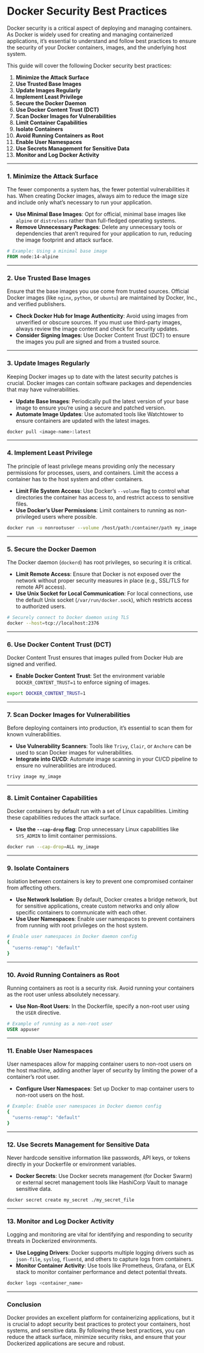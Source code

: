 # Docker Security Best Practices

Docker security is a critical aspect of deploying and managing containers. As Docker is widely used for creating and managing containerized applications, it’s essential to understand and follow best practices to ensure the security of your Docker containers, images, and the underlying host system.

This guide will cover the following Docker security best practices:

1. **Minimize the Attack Surface**
2. **Use Trusted Base Images**
3. **Update Images Regularly**
4. **Implement Least Privilege**
5. **Secure the Docker Daemon**
6. **Use Docker Content Trust (DCT)**
7. **Scan Docker Images for Vulnerabilities**
8. **Limit Container Capabilities**
9. **Isolate Containers**
10. **Avoid Running Containers as Root**
11. **Enable User Namespaces**
12. **Use Secrets Management for Sensitive Data**
13. **Monitor and Log Docker Activity**

---

### 1. Minimize the Attack Surface

The fewer components a system has, the fewer potential vulnerabilities it has. When creating Docker images, always aim to reduce the image size and include only what’s necessary to run your application.

- **Use Minimal Base Images**: Opt for official, minimal base images like `alpine` or `distroless` rather than full-fledged operating systems.
- **Remove Unnecessary Packages**: Delete any unnecessary tools or dependencies that aren’t required for your application to run, reducing the image footprint and attack surface.

```dockerfile
# Example: Using a minimal base image
FROM node:14-alpine
```

---

### 2. Use Trusted Base Images

Ensure that the base images you use come from trusted sources. Official Docker images (like `nginx`, `python`, or `ubuntu`) are maintained by Docker, Inc., and verified publishers.

- **Check Docker Hub for Image Authenticity**: Avoid using images from unverified or obscure sources. If you must use third-party images, always review the image content and check for security updates.
- **Consider Signing Images**: Use Docker Content Trust (DCT) to ensure the images you pull are signed and from a trusted source.

---

### 3. Update Images Regularly

Keeping Docker images up to date with the latest security patches is crucial. Docker images can contain software packages and dependencies that may have vulnerabilities.

- **Update Base Images**: Periodically pull the latest version of your base image to ensure you’re using a secure and patched version.
- **Automate Image Updates**: Use automated tools like Watchtower to ensure containers are updated with the latest images.

```bash
docker pull <image-name>:latest
```

---

### 4. Implement Least Privilege

The principle of least privilege means providing only the necessary permissions for processes, users, and containers. Limit the access a container has to the host system and other containers.

- **Limit File System Access**: Use Docker’s `--volume` flag to control what directories the container has access to, and restrict access to sensitive files.
- **Use Docker’s User Permissions**: Limit containers to running as non-privileged users where possible.

```bash
docker run -u nonrootuser --volume /host/path:/container/path my_image
```

---

### 5. Secure the Docker Daemon

The Docker daemon (`dockerd`) has root privileges, so securing it is critical.

- **Limit Remote Access**: Ensure that Docker is not exposed over the network without proper security measures in place (e.g., SSL/TLS for remote API access).
- **Use Unix Socket for Local Communication**: For local connections, use the default Unix socket (`/var/run/docker.sock`), which restricts access to authorized users.

```bash
# Securely connect to Docker daemon using TLS
docker --host=tcp://localhost:2376
```

---

### 6. Use Docker Content Trust (DCT)

Docker Content Trust ensures that images pulled from Docker Hub are signed and verified.

- **Enable Docker Content Trust**: Set the environment variable `DOCKER_CONTENT_TRUST=1` to enforce signing of images.

```bash
export DOCKER_CONTENT_TRUST=1
```

---

### 7. Scan Docker Images for Vulnerabilities

Before deploying containers into production, it’s essential to scan them for known vulnerabilities.

- **Use Vulnerability Scanners**: Tools like `Trivy`, `Clair`, or `Anchore` can be used to scan Docker images for vulnerabilities.
- **Integrate into CI/CD**: Automate image scanning in your CI/CD pipeline to ensure no vulnerabilities are introduced.

```bash
trivy image my_image
```

---

### 8. Limit Container Capabilities

Docker containers by default run with a set of Linux capabilities. Limiting these capabilities reduces the attack surface.

- **Use the `--cap-drop` flag**: Drop unnecessary Linux capabilities like `SYS_ADMIN` to limit container permissions.

```bash
docker run --cap-drop=ALL my_image
```

---

### 9. Isolate Containers

Isolation between containers is key to prevent one compromised container from affecting others.

- **Use Network Isolation**: By default, Docker creates a bridge network, but for sensitive applications, create custom networks and only allow specific containers to communicate with each other.
- **Use User Namespaces**: Enable user namespaces to prevent containers from running with root privileges on the host system.

```bash
# Enable user namespaces in Docker daemon config
{
  "userns-remap": "default"
}
```

---

### 10. Avoid Running Containers as Root

Running containers as root is a security risk. Avoid running your containers as the root user unless absolutely necessary.

- **Use Non-Root Users**: In the Dockerfile, specify a non-root user using the `USER` directive.

```dockerfile
# Example of running as a non-root user
USER appuser
```

---

### 11. Enable User Namespaces

User namespaces allow for mapping container users to non-root users on the host machine, adding another layer of security by limiting the power of a container’s root user.

- **Configure User Namespaces**: Set up Docker to map container users to non-root users on the host.

```bash
# Example: Enable user namespaces in Docker daemon config
{
  "userns-remap": "default"
}
```

---

### 12. Use Secrets Management for Sensitive Data

Never hardcode sensitive information like passwords, API keys, or tokens directly in your Dockerfile or environment variables.

- **Docker Secrets**: Use Docker secrets management (for Docker Swarm) or external secret management tools like HashiCorp Vault to manage sensitive data.
  
```bash
docker secret create my_secret ./my_secret_file
```

---

### 13. Monitor and Log Docker Activity

Logging and monitoring are vital for identifying and responding to security threats in Dockerized environments.

- **Use Logging Drivers**: Docker supports multiple logging drivers such as `json-file`, `syslog`, `fluentd`, and others to capture logs from containers.
- **Monitor Container Activity**: Use tools like Prometheus, Grafana, or ELK stack to monitor container performance and detect potential threats.

```bash
docker logs <container_name>
```

---

### Conclusion

Docker provides an excellent platform for containerizing applications, but it is crucial to adopt security best practices to protect your containers, host systems, and sensitive data. By following these best practices, you can reduce the attack surface, minimize security risks, and ensure that your Dockerized applications are secure and robust.

